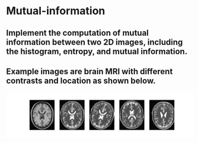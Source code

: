 # Mutual-information
## Implement the computation of mutual information between two 2D images, including the histogram, entropy, and mutual information. 
## Example images are brain MRI with different contrasts and location as shown below.

![Alt text](https://github.com/yanchen538/Mutual-information/blob/main/pics/all.png)